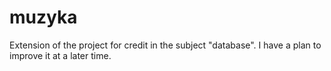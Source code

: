 # muzyka
Extension of the project for credit in the subject "database".
I have a plan to improve it at a later time.
